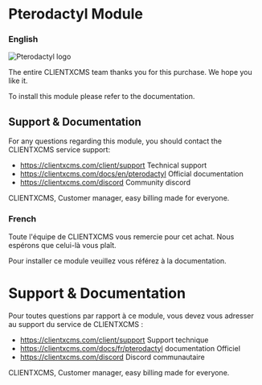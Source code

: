 # Pterodactyl Module 
### English 

![Pterodactyl logo](https://cdn.pterodactyl.io/logos/new/pterodactyl_logo_transparent.png "Pterodactyl logo")

The entire CLIENTXCMS team thanks you for this purchase. We hope you like it.

To install this module please refer to the documentation.

## Support & Documentation # 

For any questions regarding this module, you should contact the CLIENTXCMS service support:

- https://clientxcms.com/client/support Technical support
- https://clientxcms.com/docs/en/pterodactyl Official documentation
- https://clientxcms.com/discord Community discord


CLIENTXCMS, Customer manager, easy billing made for everyone.


### French
Toute l'équipe de CLIENTXCMS vous remercie pour cet achat. Nous espérons que celui-là vous plaît.

Pour installer ce module veuillez vous référez à la documentation.

# Support & Documentation #
Pour toutes questions par rapport à ce module, vous devez vous adresser au support du service de CLIENTXCMS :
- https://clientxcms.com/client/support Support technique
- https://clientxcms.com/docs/fr/pterodactyl documentation Officiel
- https://clientxcms.com/discord Discord communautaire

CLIENTXCMS, Customer manager, easy billing made for everyone.

